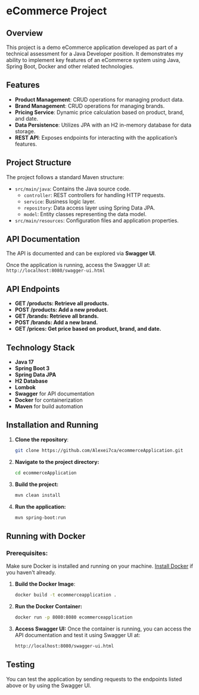 # eCommerce Project

## Overview
This project is a demo eCommerce application developed as part of a technical assessment for a Java Developer position. It demonstrates my ability to implement key features of an eCommerce system using Java, Spring Boot, Docker and other related technologies.

## Features
- **Product Management**: CRUD operations for managing product data.
- **Brand Management**: CRUD operations for managing brands.
- **Pricing Service**: Dynamic price calculation based on product, brand, and date.
- **Data Persistence**: Utilizes JPA with an H2 in-memory database for data storage.
- **REST API**: Exposes endpoints for interacting with the application’s features.

## Project Structure
The project follows a standard Maven structure:
- `src/main/java`: Contains the Java source code.
    - `controller`: REST controllers for handling HTTP requests.
    - `service`: Business logic layer.
    - `repository`: Data access layer using Spring Data JPA.
    - `model`: Entity classes representing the data model.
- `src/main/resources`: Configuration files and application properties.

## API Documentation
The API is documented and can be explored via **Swagger UI**.

Once the application is running, access the Swagger UI at:
`http://localhost:8080/swagger-ui.html`

## API Endpoints
- **GET /products: Retrieve all products.**
- **POST /products: Add a new product.**
- **GET /brands: Retrieve all brands.**
- **POST /brands: Add a new brand.**
- **GET /prices: Get price based on product, brand, and date.**

## Technology Stack
- **Java 17**
- **Spring Boot 3**
- **Spring Data JPA**
- **H2 Database**
- **Lombok**
- **Swagger** for API documentation
- **Docker** for containerization
- **Maven** for build automation

## Installation and Running
1. **Clone the repository**:
   ```bash
   git clone https://github.com/Alexei7ca/ecommerceApplication.git
2. **Navigate to the project directory:**
   ```bash
   cd ecommerceApplication
3. **Build the project:**
   ```bash
   mvn clean install
4. **Run the application:**
   ```bash
   mvn spring-boot:run

## Running with Docker
### Prerequisites:
Make sure Docker is installed and running on your machine. [Install Docker](https://docs.docker.com/get-docker/) if you haven't already.

1. **Build the Docker Image**:
   ```bash
   docker build -t ecommerceapplication .
2. **Run the Docker Container:**
   ```bash
   docker run -p 8080:8080 ecommerceapplication
3. **Access Swagger UI:** Once the container is running, you can access the API documentation and test it using Swagger UI at:
   ```bash
   http://localhost:8080/swagger-ui.html

## Testing 
You can test the application by sending requests to the endpoints listed above or by using the Swagger UI.
